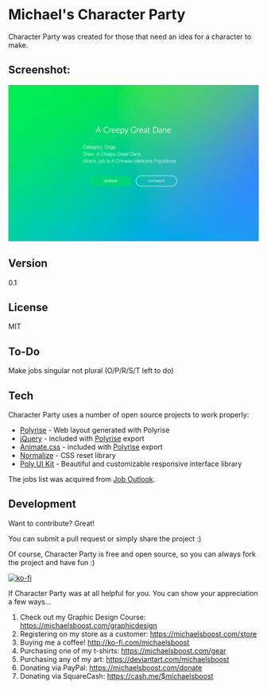 Michael's Character Party
===================

Character Party was created for those that need an idea for a character to make.


Screenshot:
-------------

![](https://raw.githubusercontent.com/michaelsboost/Character-Party/gh-pages/screenshot.png)

Version
-------------

0.1

License
-------------

MIT

To-Do
-------------

Make jobs singular not plural (O/P/R/S/T left to do)

Tech
-------------

Character Party uses a number of open source projects to work properly:

* [Polyrise](https://github.com/michaelsboost/Polyrise) - Web layout generated with Polyrise
* [jQuery](http://jquery.com/) - included with [Polyrise](https://github.com/michaelsboost/Polyrise) export
* [Animate.css](https://github.com/daneden/animate.css) - included with [Polyrise](https://github.com/michaelsboost/Polyrise) export
* [Normalize](https://github.com/necolas/normalize.css) - CSS reset library
* [Poly UI Kit](https://github.com/Guilh/Poly) - Beautiful and customizable responsive interface library

The jobs list was acquired from [Job Outlook](https://joboutlook.gov.au/A-Z).

Development
-------------

Want to contribute? Great!  

You can submit a pull request or simply share the project :)

Of course, Character Party is free and open source, so you can always fork the project and have fun :)

[![ko-fi](https://az743702.vo.msecnd.net/cdn/kofi2.png?v=0)](https://ko-fi.com/michaelsboost)

If Character Party was at all helpful for you. You can show your appreciation a few ways...

1) Check out my Graphic Design Course: https://michaelsboost.com/graphicdesign
2) Registering on my store as a customer: https://michaelsboost.com/store
3) Buying me a coffee! http://ko-fi.com/michaelsboost
4) Purchasing one of my t-shirts: https://michaelsboost.com/gear
5) Purchasing any of my art: https://deviantart.com/michaelsboost
6) Donating via PayPal: https://michaelsboost.com/donate
7) Donating via SquareCash: https://cash.me/$michaelsboost